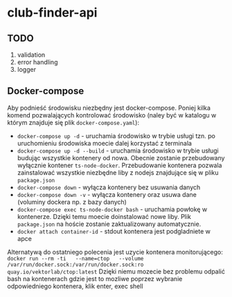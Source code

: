 # club-finder-api

## TODO
1. validation
2. error handling
3. logger

## Docker-compose

Aby podnieść środowisku niezbędny jest docker-compose.
Poniej kilka komend pozwalających kontrolować środowisko (naley być w katalogu w którym znajduje się plik `docker-compose.yaml`):
- `docker-compose up -d` - uruchamia środowisko w trybie usługi tzn. po uruchomieniu środowiska moecie dalej korzystać z terminala
- `docker-compose up -d --build` - uruchamia środowisko w trybie usługi budując wszystkie kontenery od nowa. Obecnie zostanie przebudowany wyłącznie kontener `ts-node-docker`. Przebudowanie kontenera pozwala zainstalować wszystkie niezbędne liby z nodejs znajdujące się w pliku `package.json`
- `docker-compose down` - wyłącza kontenery bez usuwania danych
- `docker-compose down -v` - wyłącza kontenery oraz usuwa dane (voluminy dockera np. z bazy danych) 
- `docker-compose exec ts-node-docker bash` - uruchamia powłokę w kontenerze. Dzięki temu moecie doinstalować nowe liby. Plik `package.json` na hoście zostanie zaktualizowany automatycznie.
- `docker attach container-id` - stdout kontenera jest podgladniete w apce

Alternatywą do ostatniego polecenia jest uzycie kontenera monitorującego:
```docker run --rm -ti   --name=ctop   --volume /var/run/docker.sock:/var/run/docker.sock:ro   quay.io/vektorlab/ctop:latest```
Dzięki niemu mozecie bez problemu odpalić bash na kontenerach gdzie jest to mozliwe poprzez wybranie odpowiedniego kontenera, klik enter, exec shell
